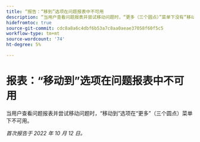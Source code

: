 ```yaml
---
title: “报告：“移到”选项在问题报表中不可用
description: “当用户查看问题报表并尝试移动问题时，“更多（三个圆点）”菜单下没有“移动到”选项。”
hidefromtoc: true
source-git-commit: cdc8a8a6c4dbf6b53a7c8aa0aeae37058f60f5c5
workflow-type: tm+mt
source-wordcount: '74'
ht-degree: 5%

---
```



# 报表：“移动到”选项在问题报表中不可用

当用户查看问题报表并尝试移动问题时，“移动到”选项在“更多”（三个圆点）菜单下不可用。

_首次报告于 2022 年 10 月 12 日。_


